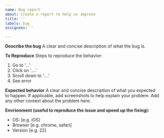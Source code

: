 ```yaml
---
name: Bug report
about: Create a report to help us improve
title: ''
labels: bug
assignees: ''

---
```


**Describe the bug**
A clear and concise description of what the bug is.

**To Reproduce**
Steps to reproduce the behavior:
1. Go to '...'
2. Click on '....'
3. Scroll down to '....'
4. See error

**Expected behavior**
A clear and concise description of what you expected to happen.
If applicable, add screenshots to help explain your problem.
Add any other context about the problem here.

**Envrionment (useful to reproduce the issue and speed up the fixing):**
 - OS: [e.g. iOS]
 - Browser [e.g. chrome, safari]
 - Version [e.g. 22]
